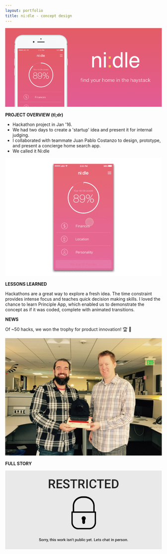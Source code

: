 ```yaml
---
layout: portfolio
title: ni:dle - concept design
---
```


![ni:dle - concept design](/assets/ni-dle/ni-dle.png)


**PROJECT OVERVIEW (tl;dr)**

- Hackathon project in Jan '16. 
- We had two days to create a 'startup' idea and present it for internal judging. 
- I collaborated with teammate Juan Pablo Costanzo to design, prototype, and present a concierge home search app. 
- We called it Ni:dle 

![ni:dle - concept design](/assets/ni-dle/ni-dle.gif)

**LESSONS LEARNED**

Hackathons are a great way to explore a fresh idea. The time constraint provides intense focus and teaches quick decision making skills. I loved the chance to learn Principle App, which enabled us to demonstrate the concept as if it was coded, complete with animated transitions.

**NEWS**

Of ~50 hacks, we won the trophy for product innovation! 🏆 🎉

![ni:dle - winners](/assets/ni-dle/winners.jpg)

**FULL STORY**

![Restricted](/assets/restricted.png)
